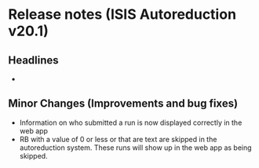 # Release notes (ISIS Autoreduction v20.1)

## Headlines
*

## Minor Changes (Improvements and bug fixes)
* Information on who submitted a run is now displayed correctly in the web app
* RB with a value of 0 or less or that are text are skipped in the autoreduction system. These runs will show up in the web app as being skipped.
